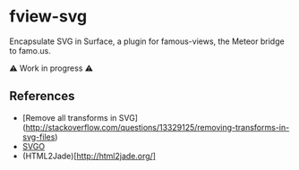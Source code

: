 # fview-svg
Encapsulate SVG in Surface, a plugin for famous-views, the Meteor bridge to famo.us.

:warning: Work in progress :warning:

## References
* [Remove all transforms in SVG] (http://stackoverflow.com/questions/13329125/removing-transforms-in-svg-files)
* [SVGO](https://github.com/svg/svgo)
* (HTML2Jade)[http://html2jade.org/]
